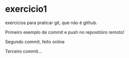 # exercicio1
exercicios para praticar git, que não é github.

Primeiro exemplo de commit e push no repositóiro remoto!

Segundo commit, feito online

Terceiro commit...